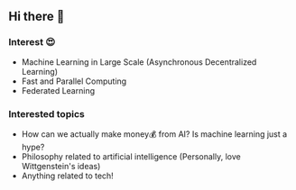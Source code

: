 ## Hi there 👋

### Interest 😍
- Machine Learning in Large Scale (Asynchronous Decentralized Learning)
- Fast and Parallel Computing
- Federated Learning

### Interested topics
- How can we actually make money💰 from AI? Is machine learning just a hype?
- Philosophy related to artificial intelligence (Personally, love Wittgenstein's ideas)
- Anything related to tech!

<!--
**hoony-oyh/hoony-oyh** is a ✨ _special_ ✨ repository because its `README.md` (this file) appears on your GitHub profile.

Here are some ideas to get you started:

- 🔭 I’m currently working on ...
- 🌱 I’m currently learning ...
- 👯 I’m looking to collaborate on ...
- 🤔 I’m looking for help with ...
- 💬 Ask me about ...
- 📫 How to reach me: ...
- 😄 Pronouns: ...
- ⚡ Fun fact: ...
-->
